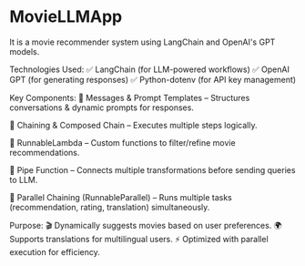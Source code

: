 # MovieLLMApp
It is a movie recommender system using LangChain and OpenAI's GPT models.

Technologies Used:
✅ LangChain (for LLM-powered workflows)
✅ OpenAI GPT (for generating responses)
✅ Python-dotenv (for API key management)

Key Components:
🔹 Messages & Prompt Templates – Structures conversations & dynamic prompts for responses.

🔹 Chaining & Composed Chain – Executes multiple steps logically.

🔹 RunnableLambda – Custom functions to filter/refine movie recommendations.

🔹 Pipe Function – Connects multiple transformations before sending queries to LLM.

🔹 Parallel Chaining (RunnableParallel) – Runs multiple tasks (recommendation, rating, translation) simultaneously.


Purpose:
🎬 Dynamically suggests movies based on user preferences.
🌍 Supports translations for multilingual users.
⚡ Optimized with parallel execution for efficiency.

